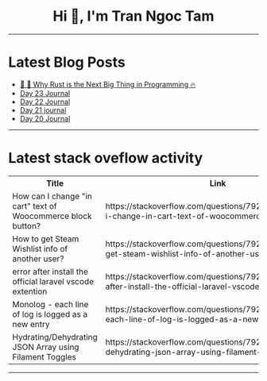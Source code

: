 <h1 align="center">Hi 👋, I'm Tran Ngoc Tam</h1>

---

# Latest Blog Posts 
<!-- BLOG-POST-LIST:START -->
- [🚀 🌟 Why Rust is the Next Big Thing in Programming 🔥](https://dev.to/hanzla-baig/why-rust-is-the-next-big-thing-in-programming-4mnc)
- [Day 23 Journal](https://dev.to/vinnugollakoti/day-23-journal-5539)
- [Day 22 Journal](https://dev.to/vinnugollakoti/day-22-journal-45m6)
- [Day 21 journal](https://dev.to/vinnugollakoti/day-21-journal-21ba)
- [Day 20 Journal](https://dev.to/vinnugollakoti/day-20-journal-3hfe)
<!-- BLOG-POST-LIST:END -->

---

# Latest stack oveflow activity
<table>
  <tr><th>Title</th><th>Link</th></tr>
  <!-- STACKOVERFLOW:START --><tr><td>How can I change &quot;in cart&quot; text of Woocommerce block button?</td><td>https://stackoverflow.com/questions/79286560/how-can-i-change-in-cart-text-of-woocommerce-block-button</td></tr><tr><td>How to get Steam Wishlist info of another user?</td><td>https://stackoverflow.com/questions/79286532/how-to-get-steam-wishlist-info-of-another-user</td></tr><tr><td>error after install the official laravel vscode extention</td><td>https://stackoverflow.com/questions/79286467/error-after-install-the-official-laravel-vscode-extention</td></tr><tr><td>Monolog - each line of log is logged as a new entry</td><td>https://stackoverflow.com/questions/79286465/monolog-each-line-of-log-is-logged-as-a-new-entry</td></tr><tr><td>Hydrating/Dehydrating JSON Array using Filament Toggles</td><td>https://stackoverflow.com/questions/79286178/hydrating-dehydrating-json-array-using-filament-toggles</td></tr><!-- STACKOVERFLOW:END -->
</table>

---


